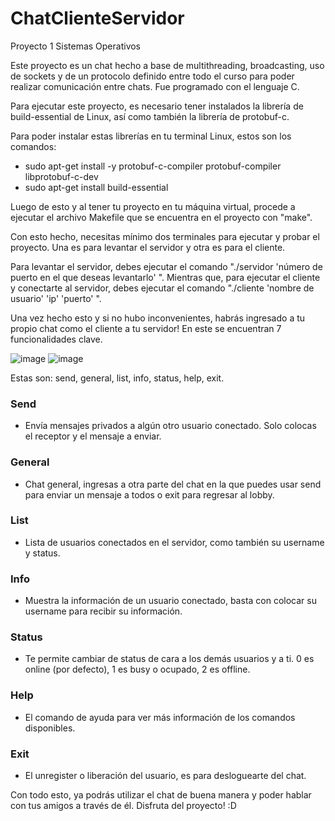 # ChatClienteServidor
Proyecto 1 Sistemas Operativos

Este proyecto es un chat hecho a base de multithreading, broadcasting, uso de sockets y de un protocolo definido entre todo el curso para poder realizar comunicación entre chats. Fue programado con el lenguaje C.

Para ejecutar este proyecto, es necesario tener instalados la librería de build-essential de Linux, así como también la librería de protobuf-c.

Para poder instalar estas librerías en tu terminal Linux, estos son los comandos:

* sudo apt-get install -y protobuf-c-compiler protobuf-compiler libprotobuf-c-dev
* sudo apt-get install build-essential

Luego de esto y al tener tu proyecto en tu máquina virtual, procede a ejecutar el archivo Makefile que se encuentra en el proyecto con "make".

Con esto hecho, necesitas mínimo dos terminales para ejecutar y probar el proyecto. Una es para levantar el servidor y otra es para el cliente.

Para levantar el servidor, debes ejecutar el comando "./servidor 'número de puerto en el que deseas levantarlo' ".
Mientras que, para ejecutar el cliente y conectarte al servidor, debes ejecutar el comando "./cliente 'nombre de usuario' 'ip' 'puerto' ".

Una vez hecho esto y si no hubo inconvenientes, habrás ingresado a tu propio chat como el cliente a tu servidor! En este se encuentran 7 funcionalidades clave.

![image](https://github.com/Dahernandezsilve/ChatClienteServidor/assets/88167635/9752cb46-2132-4548-807c-ecc3b7beabfc)
![image](https://github.com/Dahernandezsilve/ChatClienteServidor/assets/88167635/b60f1275-deb1-404d-90eb-b2de5c010c8e)

Estas son: send, general, list, info, status, help, exit.

### Send

* Envía mensajes privados a algún otro usuario conectado. Solo colocas el receptor y el mensaje a enviar.

### General

* Chat general, ingresas a otra parte del chat en la que puedes usar send para enviar un mensaje a todos o exit para regresar al lobby.

### List

* Lista de usuarios conectados en el servidor, como también su username y status.

### Info

* Muestra la información de un usuario conectado, basta con colocar su username para recibir su información.

### Status

* Te permite cambiar de status de cara a los demás usuarios y a ti. 0 es online (por defecto), 1 es busy o ocupado, 2 es offline.

### Help

* El comando de ayuda para ver más información de los comandos disponibles.

### Exit

* El unregister o liberación del usuario, es para desloguearte del chat.

Con todo esto, ya podrás utilizar el chat de buena manera y poder hablar con tus amigos a través de él. Disfruta del proyecto! :D
